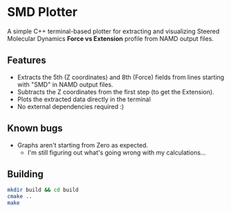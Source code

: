# SMD Plotter

A simple C++ terminal-based plotter for extracting and visualizing Steered Molecular Dynamics **Force vs Extension** profile from NAMD output files.

## Features

- Extracts the 5th (Z coordinates) and 8th (Force) fields from lines starting with "SMD" in NAMD output files.
- Subtracts the Z coordinates from the first step (to get the Extension).
- Plots the extracted data directly in the terminal
- No external dependencies required :)

## Known bugs
- Graphs aren't starting from Zero as expected.
  - I'm still figuring out what's going wrong with my calculations... 

## Building

```bash
mkdir build && cd build
cmake ..
make
